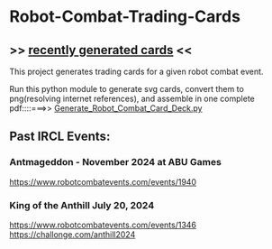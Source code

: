 # Robot-Combat-Trading-Cards
## >> [recently generated cards](/past%20events/SpringBotBreaker_deck.pdf) <<


This project generates trading cards for a given robot combat event.   

Run this python module to generate svg cards, convert them to png(resolving internet references), and assemble in one complete pdf::::===>>
[Generate_Robot_Combat_Card_Deck.py](/Generate_Robot_Combat_Card_Deck.py)
   

## Past IRCL Events:
### Antmageddon - November 2024 at ABU Games
https://www.robotcombatevents.com/events/1940   


### King of the Anthill July 20, 2024
https://www.robotcombatevents.com/events/1346
https://challonge.com/anthill2024

